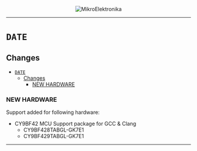 <p align="center">
  <img src="http://www.mikroe.com/img/designs/beta/logo_small.png?raw=true" alt="MikroElektronika"/>
</p>

---

# `DATE`

## Changes

- [`DATE`](#date)
  - [Changes](#changes)
    - [NEW HARDWARE](#new-hardware)

### NEW HARDWARE

Support added for following hardware:

+ CY9BF42 MCU Support package for GCC & Clang
  + CY9BF428TABGL-GK7E1
  + CY9BF429TABGL-GK7E1

---

